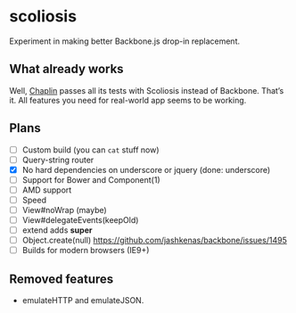 # scoliosis

Experiment in making better Backbone.js drop-in replacement.

## What already works

Well, [Chaplin](http://chaplinjs.org) passes all its tests with Scoliosis instead of Backbone. That’s it. All features you need for real-world app seems to be working.

## Plans

- [ ] Custom build (you can `cat` stuff now)
- [ ] Query-string router
- [x] No hard dependencies on underscore or jquery (done: underscore)
- [ ] Support for Bower and Component(1)
- [ ] AMD support
- [ ] Speed
- [ ] View#noWrap (maybe)
- [ ] View#delegateEvents(keepOld)
- [ ] extend adds __super__
- [ ] Object.create(null) https://github.com/jashkenas/backbone/issues/1495
- [ ] Builds for modern browsers (IE9+)

## Removed features

- emulateHTTP and emulateJSON.
